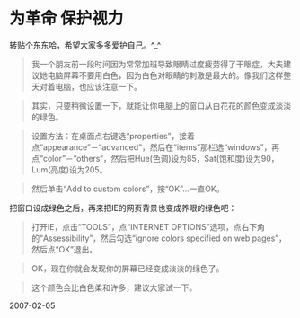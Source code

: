 # 为革命 保护视力

转贴个东东哈，希望大家多多爱护自己。^_^

> 我一个朋友前一段时间因为常常加班导致眼睛过度疲劳得了干眼症，大夫建议她电脑屏幕不要用白色，因为白色对眼睛的刺激是最大的。像我们这样整天对着电脑，也应该注意一下。 

> 其实，只要稍微设置一下，就能让你电脑上的窗口从白花花的颜色变成淡淡的绿色。 

> 设置方法：在桌面点右键选“properties”，接着点“appearance”－“advanced”，然后在“items”那栏选“windows”，再点“color”－“others“，然后把Hue(色调)设为85，Sat(饱和度)设为90，Lum(亮度)设为205。 

> 然后单击“Add to custom colors”，按“OK”...一直OK。 
> 
把窗口设成绿色之后，再来把IE的网页背景也变成养眼的绿色吧：

> 打开IE，点击“TOOLS”，点“INTERNET OPTIONS”选项，点右下角的“Assessibility”，然后勾选“ignore colors specified on web pages”，然后点“OK”退出。 

> OK，现在你就会发现你的屏幕已经变成淡淡的绿色了。 

> 这个颜色会比白色柔和许多，建议大家试一下。

2007-02-05